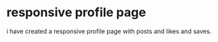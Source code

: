 # responsive profile page

i have created a responsive profile page 
with posts and likes and saves.